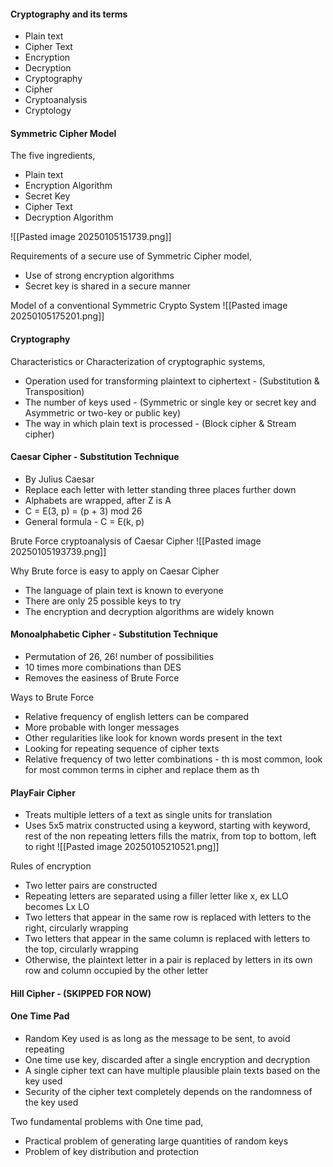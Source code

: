 #### Cryptography and its terms

*  Plain text
*  Cipher Text
*  Encryption 
*  Decryption
*  Cryptography
*  Cipher
*  Cryptoanalysis 
*  Cryptology

#### Symmetric Cipher Model

The five ingredients,
- Plain text
- Encryption Algorithm
- Secret Key
- Cipher Text
- Decryption Algorithm

![[Pasted image 20250105151739.png]]

Requirements of a secure use of Symmetric Cipher model,
- Use of strong encryption algorithms
- Secret key is shared in a secure manner

Model of a conventional Symmetric Crypto System
![[Pasted image 20250105175201.png]]

#### Cryptography

Characteristics or Characterization of cryptographic systems,
- Operation used for transforming plaintext to ciphertext - (Substitution & Transposition)
- The number of keys used - (Symmetric or single key or secret key and Asymmetric or two-key or public key)
- The way in which plain text is processed - (Block cipher & Stream cipher)

#### Caesar Cipher - Substitution Technique

- By Julius Caesar
- Replace each letter with letter standing three places further down
- Alphabets are wrapped, after Z is A
- C = E(3, p) = (p + 3) mod 26
- General formula - C = E(k, p)

Brute Force cryptoanalysis of Caesar Cipher
![[Pasted image 20250105193739.png]]

Why Brute force is easy to apply on Caesar Cipher
- The language of plain text is known to everyone
- There are only 25 possible keys to try
- The encryption and decryption algorithms are widely known

#### Monoalphabetic Cipher - Substitution Technique

- Permutation of 26, 26! number of possibilities
- 10 times more combinations than DES
- Removes the easiness of Brute Force 

Ways to Brute Force
- Relative frequency of english letters can be compared
- More probable with longer messages
- Other regularities like look for known words present in the text
- Looking for repeating sequence of cipher texts
- Relative frequency of two letter combinations - th is most common, look for most common terms in cipher and replace them as th

#### PlayFair Cipher

- Treats multiple letters of a text as single units for translation
- Uses 5x5 matrix constructed using a keyword, starting with keyword, rest of the non repeating letters fills the matrix, from top to bottom, left to right
![[Pasted image 20250105210521.png]]

Rules of encryption
- Two letter pairs are constructed
- Repeating letters are separated using a filler letter like x, ex LLO becomes Lx LO
- Two letters that appear in the same row is replaced with letters to the right, circularly wrapping
- Two letters that appear in the same column is replaced with letters to the top, circularly wrapping
- Otherwise, the plaintext letter in a pair is replaced by letters in its own row and column occupied by the other letter

#### Hill Cipher - (SKIPPED FOR NOW)

#### One Time Pad

- Random Key used is as long as the message to be sent, to avoid repeating
- One time use key, discarded after a single encryption and decryption
- A single cipher text can have multiple plausible plain texts based on the key used
- Security of the cipher text completely depends on the randomness of the key used

Two fundamental problems with One time pad,
- Practical problem of generating large quantities of random keys
- Problem of key distribution and protection


#### 